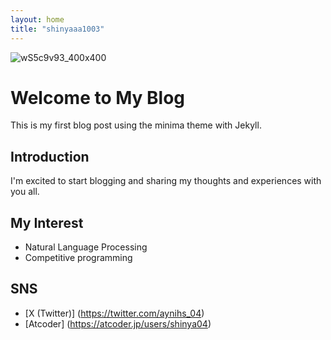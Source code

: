 ```yaml
---
layout: home
title: "shinyaaa1003"
---
```

![wS5c9v93_400x400](https://github.com/shinyaaa1003/shinyaaa1003.github.io/assets/109857419/b52d37e7-ff51-489d-a9db-1da903e21a2d)

# Welcome to My Blog

This is my first blog post using the minima theme with Jekyll.

## Introduction

I'm excited to start blogging and sharing my thoughts and experiences with you all.

## My Interest

- Natural Language Processing
- Competitive programming

## SNS

- [X (Twitter)] (https://twitter.com/aynihs_04)
- [Atcoder] (https://atcoder.jp/users/shinya04)
